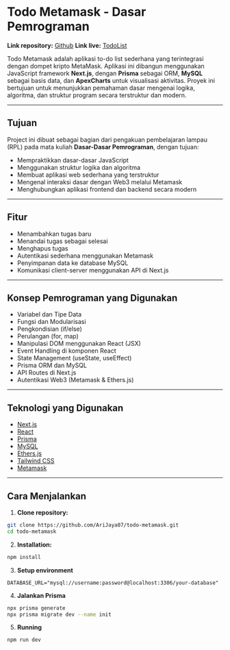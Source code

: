 # Todo Metamask - Dasar Pemrograman

**Link repository:** [Github](https://github.com/AriJaya07/todo-metamask)
**Link live:** [TodoList](https://todo-meta.onrender.com)

Todo Metamask adalah aplikasi to-do list sederhana yang terintegrasi dengan dompet kripto MetaMask. Aplikasi ini dibangun menggunakan JavaScript framework **Next.js**, dengan **Prisma** sebagai ORM, **MySQL** sebagai basis data, dan **ApexCharts** untuk visualisasi aktivitas. Proyek ini bertujuan untuk menunjukkan pemahaman dasar mengenai logika, algoritma, dan struktur program secara terstruktur dan modern.

---

## Tujuan

Project ini dibuat sebagai bagian dari pengakuan pembelajaran lampau (RPL) pada mata kuliah **Dasar-Dasar Pemrograman**, dengan tujuan:

- Mempraktikkan dasar-dasar JavaScript
- Menggunakan struktur logika dan algoritma
- Membuat aplikasi web sederhana yang terstruktur
- Mengenal interaksi dasar dengan Web3 melalui Metamask
- Menghubungkan aplikasi frontend dan backend secara modern

---

## Fitur

- Menambahkan tugas baru
- Menandai tugas sebagai selesai
- Menghapus tugas
- Autentikasi sederhana menggunakan Metamask
- Penyimpanan data ke database MySQL
- Komunikasi client-server menggunakan API di Next.js

---

## Konsep Pemrograman yang Digunakan

- Variabel dan Tipe Data
- Fungsi dan Modularisasi
- Pengkondisian (if/else)
- Perulangan (for, map)
- Manipulasi DOM menggunakan React (JSX)
- Event Handling di komponen React
- State Management (useState, useEffect)
- Prisma ORM dan MySQL
- API Routes di Next.js
- Autentikasi Web3 (Metamask & Ethers.js)

---

## Teknologi yang Digunakan

- [Next.js](https://nextjs.org/)
- [React](https://reactjs.org/)
- [Prisma](https://www.prisma.io/)
- [MySQL](https://www.mysql.com/)
- [Ethers.js](https://docs.ethers.org/)
- [Tailwind CSS](https://tailwindcss.com/)
- [Metamask](https://metamask.io/)

---

## Cara Menjalankan

1. **Clone repository:**

```bash
git clone https://github.com/AriJaya07/todo-metamask.git
cd todo-metamask
```

2. **Installation:**

```bash
npm install
```

3. **Setup environment**

```.env
DATABASE_URL="mysql://username:password@localhost:3306/your-database"
```

4. **Jalankan Prisma**

```bash
npx prisma generate
npx prisma migrate dev --name init
```

5. **Running**

```bash
npm run dev
```
